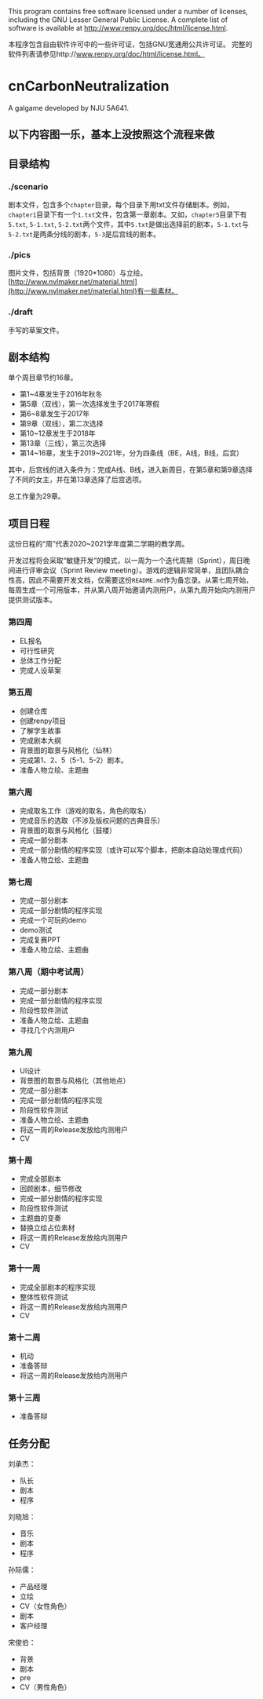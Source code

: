 This program contains free software licensed under a number of licenses, including the GNU Lesser General Public License. A complete list of software is available at http://www.renpy.org/doc/html/license.html.

本程序包含自由软件许可中的一些许可证，包括GNU宽通用公共许可证。 完整的软件列表请参见http://www.renpy.org/doc/html/license.html。

# cnCarbonNeutralization

A galgame developed by NJU 5A641.

## 以下内容图一乐，基本上没按照这个流程来做

## 目录结构

### ./scenario

剧本文件，包含多个`chapter`目录，每个目录下用txt文件存储剧本。例如，`chapter1`目录下有一个`1.txt`文件，包含第一章剧本。又如，`chapter5`目录下有`5.txt`, `5-1.txt`, `5-2.txt`两个文件，其中`5.txt`是做出选择前的剧本，`5-1.txt`与`5-2.txt`是两条分线的剧本，`5-3`是后宫线的剧本。

### ./pics

图片文件，包括背景（1920\*1080）与立绘。[http://www.nvlmaker.net/material.html](http://www.nvlmaker.net/material.html)有一些素材。

### ./draft

手写的草案文件。

## 剧本结构

单个周目章节约16章。

- 第1~4章发生于2016年秋冬
- 第5章（双线），第一次选择发生于2017年寒假
- 第6~8章发生于2017年
- 第9章（双线），第二次选择
- 第10~12章发生于2018年
- 第13章（三线），第三次选择
- 第14~16章，发生于2019~2021年，分为四条线（BE，A线，B线，后宫）

其中，后宫线的进入条件为：完成A线、B线，进入新周目，在第5章和第9章选择了不同的女主，并在第13章选择了后宫选项。

总工作量为29章。

## 项目日程

这份日程的“周”代表2020~2021学年度第二学期的教学周。

开发过程将会采取“敏捷开发”的模式，以一周为一个迭代周期（Sprint），周日晚间进行评审会议（Sprint Review meeting）。游戏的逻辑非常简单，且团队耦合性高，因此不需要开发文档，仅需要这份`README.md`作为备忘录。从第七周开始，每周生成一个可用版本，并从第八周开始邀请内测用户，从第九周开始向内测用户提供测试版本。

### 第四周

- EL报名
- 可行性研究
- 总体工作分配
- 完成人设草案

### 第五周

- 创建仓库
- 创建renpy项目
- 了解学生故事
- 完成剧本大纲
- 背景图的取景与风格化（仙林）
- 完成第1、2、5（5-1、5-2）剧本。
- 准备人物立绘、主题曲

### 第六周

- 完成取名工作（游戏的取名，角色的取名）
- 完成音乐的选取（不涉及版权问题的古典音乐）
- 背景图的取景与风格化（鼓楼）
- 完成一部分剧本
- 完成一部分剧情的程序实现（或许可以写个脚本，把剧本自动处理成代码）
- 准备人物立绘、主题曲

### 第七周

- 完成一部分剧本
- 完成一部分剧情的程序实现
- 完成一个可玩的demo
- demo测试
- 完成复赛PPT
- 准备人物立绘、主题曲

### 第八周（期中考试周）

- 完成一部分剧本
- 完成一部分剧情的程序实现
- 阶段性软件测试
- 准备人物立绘、主题曲
- 寻找几个内测用户

### 第九周

- UI设计
- 背景图的取景与风格化（其他地点）
- 完成一部分剧本
- 完成一部分剧情的程序实现
- 阶段性软件测试
- 准备人物立绘、主题曲
- 将这一周的Release发放给内测用户
- CV

### 第十周

- 完成全部剧本
- 回顾剧本，细节修改
- 完成一部分剧情的程序实现
- 阶段性软件测试
- 主题曲的变奏
- 替换立绘占位素材
- 将这一周的Release发放给内测用户
- CV

### 第十一周

- 完成全部剧本的程序实现
- 整体性软件测试
- 将这一周的Release发放给内测用户
- CV

### 第十二周

- 机动
- 准备答辩
- 将这一周的Release发放给内测用户

### 第十三周

- 准备答辩

## 任务分配

刘承杰： 
- 队长
- 剧本
- 程序

刘晓旭：
- 音乐
- 剧本
- 程序

孙际儒：
- 产品经理
- 立绘
- CV（女性角色）
- 剧本
- 客户经理

宋俊伯：
- 背景
- 剧本
- pre
- CV（男性角色）
